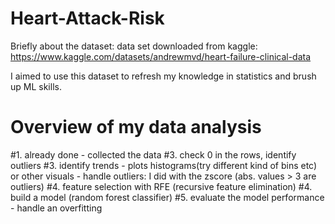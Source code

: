 # Heart-Attack-Risk
Briefly about the dataset: 
data set downloaded from kaggle: https://www.kaggle.com/datasets/andrewmvd/heart-failure-clinical-data

I aimed to use this dataset to refresh my knowledge in statistics and brush up ML skills. 

# Overview of my data analysis
#1. already done - collected the data
#3. check 0 in the rows, identify outliers
#3. identify trends - plots histograms(try different kind of bins etc) or other visuals
    - handle outliers: I did with the zscore (abs. values > 3 are outliers)
#4. feature selection with RFE (recursive feature elimination)
#4. build a model (random forest classifier)
#5. evaluate the model performance
    - handle an overfitting